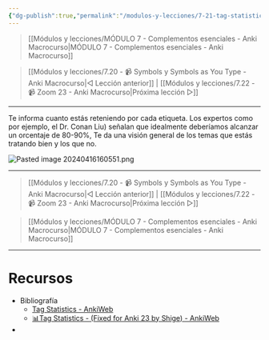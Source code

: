 ```yaml
---
{"dg-publish":true,"permalink":"/modulos-y-lecciones/7-21-tag-statistics-anki-macrocurso/","noteIcon":""}
---
```



> [[Módulos y lecciones/MÓDULO 7 - Complementos esenciales - Anki Macrocurso\|MÓDULO 7 - Complementos esenciales - Anki Macrocurso]]

> [[Módulos y lecciones/7.20 - 📹 Symbols y Symbols as You Type - Anki Macrocurso\|◁ Lección anterior]] | [[Módulos y lecciones/7.22 - 📹 Zoom 23 - Anki Macrocurso\|Próxima lección ▷]]

---

Te informa cuanto estás reteniendo por cada etiqueta. Los expertos como por ejemplo, el Dr. Conan Liu) señalan que idealmente deberíamos alcanzar un orcentaje de 80-90%, 
Te da una visión general de los temas que estás tratando bien y los que no.


![Pasted image 20240416160551.png](/img/user/ANEXOS/Pasted%20image%2020240416160551.png)

---

> [[Módulos y lecciones/7.20 - 📹 Symbols y Symbols as You Type - Anki Macrocurso\|◁ Lección anterior]] | [[Módulos y lecciones/7.22 - 📹 Zoom 23 - Anki Macrocurso\|Próxima lección ▷]]

> [[Módulos y lecciones/MÓDULO 7 - Complementos esenciales - Anki Macrocurso\|MÓDULO 7 - Complementos esenciales - Anki Macrocurso]]

---

# Recursos
- Bibliografía
	- [Tag Statistics - AnkiWeb](https://ankiweb.net/shared/info/1909213926)
	- [📊Tag Statistics - (Fixed for Anki 23 by Shige)  - AnkiWeb](https://ankiweb.net/shared/info/1269070743)
- 